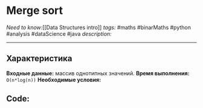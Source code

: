 # Merge sort
*Need to know:*[[Data Structures intro]]
*tags:* #maths #binarMaths #python #analysis #dataScience #java
*description:*

---
## Характеристика
**Входные данные:** массив однотипных значений.
**Время выполнения:** `O(n*log(n))`
**Необходимые условия:** 

## Code:
